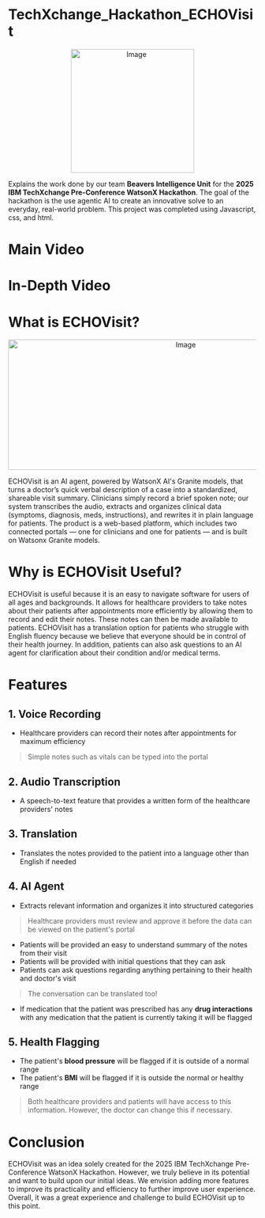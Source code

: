 # TechXchange_Hackathon_ECHOVisit
<div align="center">
<img width="250" height="250" alt="Image" src="https://github.com/user-attachments/assets/50c2a6e3-fab4-4082-96e8-5fef510f6dcf" />
</div>

Explains the work done by our team **Beavers Intelligence Unit** for the **2025 IBM TechXchange Pre-Conference WatsonX Hackathon**. The goal of the hackathon is the use agentic AI to create an innovative solve to an everyday, real-world problem. This project was completed using Javascript, css, and html.

# Main Video
# In-Depth Video

# What is ECHOVisit?
<div align="center">
<img width="704" height="264" alt="Image" src="https://github.com/user-attachments/assets/11b25f72-0548-44c1-b71b-0faa63b3eea3" />
</div>

ECHOVisit is an AI agent, powered by WatsonX AI's Granite models, that turns a doctor’s quick verbal description of a case into a standardized, shareable visit summary. Clinicians simply record a brief spoken note; our system transcribes the audio, extracts and organizes clinical data (symptoms, diagnosis, meds, instructions), and rewrites it in plain language for patients. The product is a web-based platform, which includes two connected portals — one for clinicians and one for patients — and is built on Watsonx Granite models.


# Why is ECHOVisit Useful?
ECHOVisit is useful because it is an easy to navigate software for users of all ages and backgrounds. It allows for healthcare providers to take notes about their patients after appointments more efficiently by allowing them to record and edit their notes. These notes can then be made available to patients. ECHOVisit has a translation option for patients who struggle with English fluency because we believe that everyone should be in control of their health journey. In addition, patients can also ask questions to an AI agent for clarification about their condition and/or medical terms.  

# Features
## 1. Voice Recording
- Healthcare providers can record their notes after appointments for maximum efficiency
> Simple notes such as vitals can be typed into the portal
## 2. Audio Transcription
- A speech-to-text feature that provides a written form of the healthcare providers' notes
## 3. Translation
- Translates the notes provided to the patient into a language other than English if needed
## 4. AI Agent
- Extracts relevant information and organizes it into structured categories
> Healthcare providers must review and approve it before the data can be viewed on the patient's portal
- Patients will be provided an easy to understand summary of the notes from their visit
- Patients will be provided with initial questions that they can ask
- Patients can ask questions regarding anything pertaining to their health and doctor's visit
> The conversation can be translated too!
- If medication that the patient was prescribed has any **drug interactions** with any medication that the patient is currently taking it will be flagged
## 5. Health Flagging
- The patient's **blood pressure** will be flagged if it is outside of a normal range
- The patient's **BMI** will be flagged if it is outside the normal or healthy range
> Both healthcare providers and patients will have access to this information. However, the doctor can change this if necessary.

# Conclusion
ECHOVisit was an idea solely created for the 2025 IBM TechXchange Pre-Conference WatsonX Hackathon. However, we truly believe in its potential and want to build upon our initial ideas. We envision adding more features to improve its practicality and efficiency to further improve user experience. Overall, it was a great experience and challenge to build ECHOVisit up to this point.
